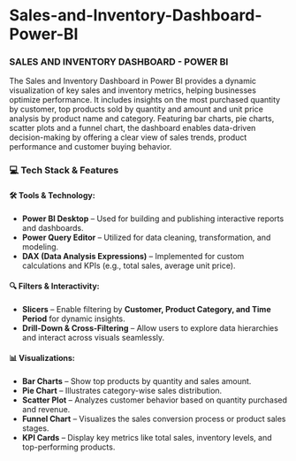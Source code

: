 # Sales-and-Inventory-Dashboard-Power-BI

### SALES AND INVENTORY DASHBOARD - POWER BI  
The Sales and Inventory Dashboard in Power BI provides a dynamic visualization of key sales and inventory metrics, helping businesses optimize performance. It includes insights on the most purchased quantity by customer, top products sold by quantity and amount and unit price analysis by product name and category. Featuring bar charts, pie charts, scatter plots and a funnel chart, the dashboard enables data-driven decision-making by offering a clear view of sales trends, product performance and customer buying behavior.  

### 💻 Tech Stack & Features

#### 🛠️ Tools & Technology:
- **Power BI Desktop** – Used for building and publishing interactive reports and dashboards.  
- **Power Query Editor** – Utilized for data cleaning, transformation, and modeling.  
- **DAX (Data Analysis Expressions)** – Implemented for custom calculations and KPIs (e.g., total sales, average unit price).  

#### 🔍 Filters & Interactivity:
- **Slicers** – Enable filtering by **Customer, Product Category, and Time Period** for dynamic insights.  
- **Drill-Down & Cross-Filtering** – Allow users to explore data hierarchies and interact across visuals seamlessly.  

#### 📊 Visualizations:
- **Bar Charts** – Show top products by quantity and sales amount.  
- **Pie Chart** – Illustrates category-wise sales distribution.  
- **Scatter Plot** – Analyzes customer behavior based on quantity purchased and revenue.  
- **Funnel Chart** – Visualizes the sales conversion process or product sales stages.  
- **KPI Cards** – Display key metrics like total sales, inventory levels, and top-performing products.

